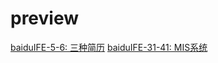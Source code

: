 # preview
[baiduIFE-5-6: 三种简历](https://1103409364.github.io/Homework_IFE_2018/baiduIFE-5-6/resume.html)
[baiduIFE-31-41: MIS系统](https://1103409364.github.io/Homework_IFE_2018/baiduIFE-37-38/MIS_v2.3.html)
